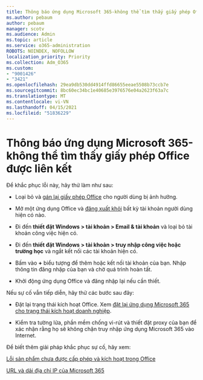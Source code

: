 ```yaml
---
title: Thông báo ứng dụng Microsoft 365-không thể tìm thấy giấy phép Office được liên kết
ms.author: pebaum
author: pebaum
manager: scotv
ms.audience: Admin
ms.topic: article
ms.service: o365-administration
ROBOTS: NOINDEX, NOFOLLOW
localization_priority: Priority
ms.collection: Adm_O365
ms.custom:
- "9001426"
- "3421"
ms.openlocfilehash: 29ea9db530dd4914ffd86655eeae5508b73ccb7e
ms.sourcegitcommit: 8bc60ec34bc1e40685e3976576e04a2623f63a7c
ms.translationtype: MT
ms.contentlocale: vi-VN
ms.lasthandoff: 04/15/2021
ms.locfileid: "51836229"
---
```

# <a name="microsoft-365-apps-message---couldnt-find-office-licenses-associated"></a>Thông báo ứng dụng Microsoft 365-không thể tìm thấy giấy phép Office được liên kết

Để khắc phục lỗi này, hãy thử làm như sau:

- Loại bỏ và [gán lại giấy phép Office](https://docs.microsoft.com/microsoft-365/admin/manage/assign-licenses-to-users) cho người dùng bị ảnh hưởng.

- Mở một ứng dụng Office và [đăng xuất khỏi](https://support.office.com/article/sign-out-of-office-5a20dc11-47e9-4b6f-945d-478cb6d92071) bất kỳ tài khoản người dùng hiện có nào.

- Đi đến **thiết đặt Windows > tài khoản > Email & tài khoản** và loại bỏ tài khoản công việc hiện có.

- Đi đến **thiết đặt Windows > tài khoản > truy nhập công việc hoặc trường học** và ngắt kết nối các tài khoản hiện có.

- Bấm vào **+** biểu tượng để thêm hoặc kết nối tài khoản của bạn. Nhập thông tin đăng nhập của bạn và chờ quá trình hoàn tất.

- Khởi động ứng dụng Office và đăng nhập lại nếu cần thiết.

Nếu sự cố vẫn tiếp diễn, hãy thử các bước sau đây:

- Đặt lại trạng thái kích hoạt Office. Xem [đặt lại ứng dụng Microsoft 365 cho trạng thái kích hoạt doanh nghiệp](https://docs.microsoft.com/office365/troubleshoot/activation/reset-office-365-proplus-activation-state).

- Kiểm tra tường lửa, phần mềm chống vi-rút và thiết đặt proxy của bạn để xác nhận rằng họ sẽ không chặn truy nhập ứng dụng Microsoft 365 vào Internet. 

Để biết thêm giải pháp khắc phục sự cố, hãy xem:

[Lỗi sản phẩm chưa được cấp phép và kích hoạt trong Office](https://support.office.com/Article/0d23d3c0-c19c-4b2f-9845-5344fedc4380?wt.mc_id=Alchemy_ClientDIA)

[URL và dải địa chỉ IP của Microsoft 365](https://docs.microsoft.com/office365/enterprise/urls-and-ip-address-ranges)
